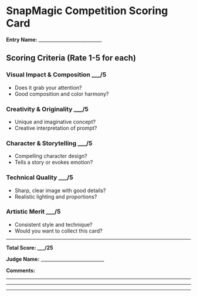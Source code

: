 # SnapMagic Competition Scoring Card

**Entry Name:** ___________________________

## Scoring Criteria (Rate 1-5 for each)

### Visual Impact & Composition ___/5
- Does it grab your attention?
- Good composition and color harmony?

### Creativity & Originality ___/5
- Unique and imaginative concept?
- Creative interpretation of prompt?

### Character & Storytelling ___/5
- Compelling character design?
- Tells a story or evokes emotion?

### Technical Quality ___/5
- Sharp, clear image with good details?
- Realistic lighting and proportions?

### Artistic Merit ___/5
- Consistent style and technique?
- Would you want to collect this card?

---

**Total Score: ___/25**

**Judge Name:** ___________________________

**Comments:**
_________________________________________________
_________________________________________________
_________________________________________________

